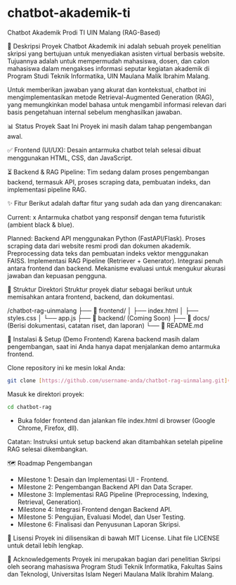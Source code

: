 # chatbot-akademik-ti

Chatbot Akademik Prodi TI UIN Malang (RAG-Based)

📝 Deskripsi Proyek
Chatbot Akademik ini adalah sebuah proyek penelitian skripsi yang bertujuan untuk menyediakan asisten virtual berbasis website. Tujuannya adalah untuk mempermudah mahasiswa, dosen, dan calon mahasiswa dalam mengakses informasi seputar kegiatan akademik di Program Studi Teknik Informatika, UIN Maulana Malik Ibrahim Malang.

Untuk memberikan jawaban yang akurat dan kontekstual, chatbot ini mengimplementasikan metode Retrieval-Augmented Generation (RAG), yang memungkinkan model bahasa untuk mengambil informasi relevan dari basis pengetahuan internal sebelum menghasilkan jawaban.

📊 Status Proyek Saat Ini
Proyek ini masih dalam tahap pengembangan awal.

✅ Frontend (UI/UX): Desain antarmuka chatbot telah selesai dibuat menggunakan HTML, CSS, dan JavaScript.

⏳ Backend & RAG Pipeline: Tim sedang dalam proses pengembangan backend, termasuk API, proses scraping data, pembuatan indeks, dan implementasi pipeline RAG.

✨ Fitur
Berikut adalah daftar fitur yang sudah ada dan yang direncanakan:

Current:
x
 Antarmuka chatbot yang responsif dengan tema futuristik (ambient black & blue).

Planned:
 Backend API menggunakan Python (FastAPI/Flask).
 Proses scraping data dari website resmi prodi dan dokumen akademik.
 Preprocessing data teks dan pembuatan indeks vektor menggunakan FAISS.
 Implementasi RAG Pipeline (Retriever + Generator).
 Integrasi penuh antara frontend dan backend.
 Mekanisme evaluasi untuk mengukur akurasi jawaban dan kepuasan pengguna.

📂 Struktur Direktori
Struktur proyek diatur sebagai berikut untuk memisahkan antara frontend, backend, dan dokumentasi.

/chatbot-rag-uinmalang
├── 📁 frontend/
│   ├── index.html
│   ├── styles.css
│   └── app.js
├── 📁 backend/      (Coming Soon)
├── 📁 docs/         (Berisi dokumentasi, catatan riset, dan laporan)
└── 📄 README.md


🚀 Instalasi & Setup (Demo Frontend)
Karena backend masih dalam pengembangan, saat ini Anda hanya dapat menjalankan demo antarmuka frontend.

Clone repository ini ke mesin lokal Anda:

```bash
git clone [https://github.com/username-anda/chatbot-rag-uinmalang.git](https://github.com/username-anda/chatbot-rag-uinmalang.git)
```

Masuk ke direktori proyek:

```bash
cd chatbot-rag
```

- Buka folder frontend dan jalankan file index.html di browser (Google Chrome, Firefox, dll).

Catatan: Instruksi untuk setup backend akan ditambahkan setelah pipeline RAG selesai dikembangkan.

🗺️ Roadmap Pengembangan
- Milestone 1: Desain dan Implementasi UI - Frontend.
-  Milestone 2: Pengembangan Backend API dan Data Scraper.
- Milestone 3: Implementasi RAG Pipeline (Preprocessing, Indexing, Retrieval, Generation).
- Milestone 4: Integrasi Frontend dengan Backend API.
- Milestone 5: Pengujian, Evaluasi Model, dan User Testing.
- Milestone 6: Finalisasi dan Penyusunan Laporan Skripsi.

📜 Lisensi
Proyek ini dilisensikan di bawah MIT License. Lihat file LICENSE untuk detail lebih lengkap.

🙏 Acknowledgements
Proyek ini merupakan bagian dari penelitian Skripsi oleh seorang mahasiswa Program Studi Teknik Informatika, Fakultas Sains dan Teknologi, Universitas Islam Negeri Maulana Malik Ibrahim Malang.